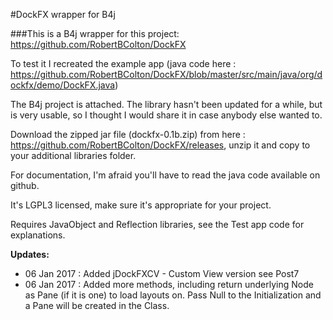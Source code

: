 
#DockFX wrapper for B4j

###This is a B4j wrapper for this project: https://github.com/RobertBColton/DockFX

To test it I recreated the example app (java code here : https://github.com/RobertBColton/DockFX/blob/master/src/main/java/org/dockfx/demo/DockFX.java)

The B4j project is attached. The library hasn't been updated for a while, but is very usable, so I thought I would share it in case anybody else wanted to.

Download the zipped jar file (dockfx-0.1b.zip) from here : https://github.com/RobertBColton/DockFX/releases, unzip it and copy to your additional libraries folder.

For documentation, I'm afraid you'll have to read the java code available on github.

It's LGPL3 licensed, make sure it's appropriate for your project.

Requires JavaObject and Reflection libraries, see the Test app code for explanations.

**Updates:**
* 06 Jan 2017 : Added jDockFXCV - Custom View version see Post7
* 06 Jan 2017 : Added more methods, including return underlying Node as Pane (if it is one) to load layouts on. Pass Null to the Initialization and a Pane will be created in the Class.
